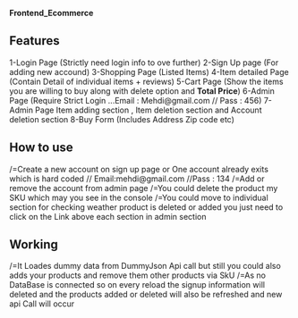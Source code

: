 <b>Frontend_Ecommerce</b>
<h2>Features </h2>
1-Login Page (Strictly need login info to ove further)
2-Sign Up page (For adding new accound)
3-Shopping Page (Listed Items)
4-Item detailed Page (Contain Detail of individual items + reviews)
5-Cart Page (Show the items you are willing to buy along with delete option and <b>Total Price</b>)
6-Admin Page (Require Strict Login ...Email : Mehdi@gmail.com // Pass : 456)
7-Admin Page Item adding section , Item deletion section and Account deletion section
8-Buy Form (Includes Address Zip code etc)

<h2>How to use</h2>
/=Create a new account on sign up page or One account already exits which is hard coded // Email:mehdi@gmail.com //Pass : 134
/=Add or remove the account from admin page
/=You could delete the product my SKU which may you see in the console
/=You could move to individual section for checking weather product is deleted or added you just need to click on the Link above each section in admin section

 <h2>Working</h2>
 /=It Loades dummy data from DummyJson Api call but still you could also adds your products and remove them other products via SkU 
 /=As no DataBase is connected so on every reload the signup information will deleted and the products added or deleted will also be refreshed and new api Call will occur
